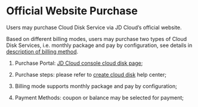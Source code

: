 # Official Website Purchase

Users may purchase Cloud Disk Service via JD Cloud’s official website.

Based on different billing modes, users may purchase two types of Cloud Disk Services, i.e. monthly package and pay by configuration, see details in [description of billing method](https://docs.jdcloud.com/cn/cloud-disk-service/billing-rules).

1. Purchase Portal: [JD Cloud console cloud disk page](https://cns-console.jdcloud.com/host/disk/list);

2. Purchase steps: please refer to [create cloud disk](https://docs.jdcloud.com/cn/cloud-disk-service/create-cloud-disk) help center;

3. Billing mode supports monthly package and pay by configuration;

4. Payment Methods: coupon or balance may be selected for payment;

